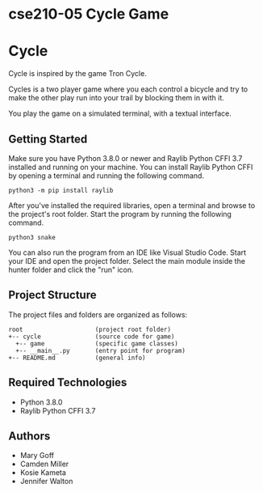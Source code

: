# cse210-05 Cycle Game

<!-- Design Plan:
-Duplicate and rename control_actions_actor.py to apply to two actors/ players, and update the "I, J, K, L" keys in keyboard_service.py to be arrows - Kosei
-Update Handle_collisions.py to handle snake collisions, the lose game functionality, and how the snakes grow -Camden
-Update main.py and make it control two players -Mary
-Adapt Snake files to cycle game, especially the ReadME, Constants.py, and Director.py files. Jump in where needed to make game functional, and possible collaborate with Mary to make a "game rounds and score" enhancement - Jenny
(Polymorphism is applied in our design by overwriting the execute method in varies files)
-->

# Cycle
Cycle is inspired by the game Tron Cycle. 

Cycles is a two player game where you each control a bicycle and try to make the other play run into your trail by blocking them in with it.

You play the game on a simulated terminal, with a textual interface.

## Getting Started

Make sure you have Python 3.8.0 or newer and Raylib Python CFFI 3.7 installed and running on your machine. You can install Raylib Python CFFI by opening a terminal and running the following command.
```
python3 -m pip install raylib
```
After you've installed the required libraries, open a terminal and browse to the project's root folder. Start the program by running the following command.

```
python3 snake 
```
You can also run the program from an IDE like Visual Studio Code. Start your IDE and open the project folder. Select the main module inside the hunter folder and click the "run" icon.

## Project Structure

The project files and folders are organized as follows:

```
root                    (project root folder)
+-- cycle               (source code for game)
  +-- game              (specific game classes)
  +-- __main__.py       (entry point for program)
+-- README.md           (general info)
```

## Required Technologies

* Python 3.8.0
* Raylib Python CFFI 3.7

## Authors

*  Mary Goff
*  Camden Miller
*  Kosie Kameta
*  Jennifer Walton
